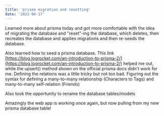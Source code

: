 ```yaml
---
title: 'prisma migration and resetting'
date: '2021-04-17'
---
```


Learned more about prisma today and got more comfortable with the idea of migrating the database and "reset"-ing the database, which deletes, then recreates the database and applies migrations and then re-seeds the database.  

Also learned how to seed a prisma database.  This link [https://blog.logrocket.com/an-introduction-to-prisma-2/](https://blog.logrocket.com/an-introduction-to-prisma-2/) helped me out, while the upsert() method shown on the official prisma docs didn't work for me.  Defining the relations was a little tricky but not too bad.  Figuring out the syntax for defining a many-to-many relationship (Characters to Tags) and many-to-many self-relation (Friends)

Also took the opportunity to rename the database tables/models

Amazingly the web app is working once again, but now pulling from my new prisma database table!